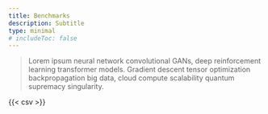 ```yaml
---
title: Benchmarks
description: Subtitle
type: minimal
# includeToc: false
---
```


> Lorem ipsum neural network convolutional GANs, deep reinforcement learning transformer models. Gradient descent tensor optimization backpropagation big data, cloud compute scalability quantum supremacy singularity. 

{{< csv >}}

<!-- {{< nav type="pills" id="pills-1" >}}
{{< nav-item header="Aggregated by task" show="true" >}}
lorem,ipsum,dolor,sit,amet
{{< /nav-item >}}
{{< nav-item header="Aggregated by model" >}}
This is the second item's nav body. It too supports HTML content.
{{< /nav-item >}}
{{< nav-item header="Mario (TBA)" disabled="true" />}}
{{< /nav >}}



 -->
